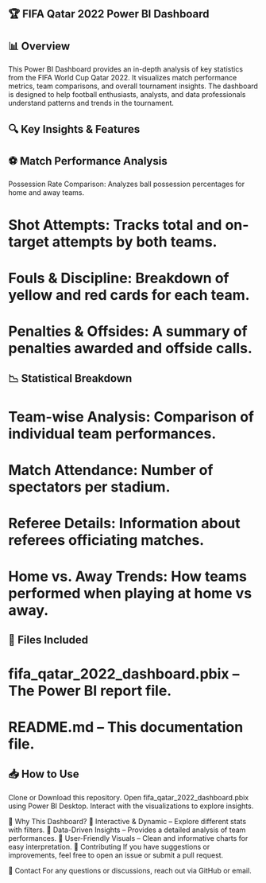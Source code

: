## 🏆 FIFA Qatar 2022 Power BI Dashboard

## 📊 Overview
This Power BI Dashboard provides an in-depth analysis of key statistics from the FIFA World Cup Qatar 2022. It visualizes match performance metrics, team comparisons, and overall tournament insights. The dashboard is designed to help football enthusiasts, analysts, and data professionals understand patterns and trends in the tournament.

## 🔍 Key Insights & Features

## ⚽ Match Performance Analysis
Possession Rate Comparison: Analyzes ball possession percentages for home and away teams.
# Shot Attempts: Tracks total and on-target attempts by both teams.
# Fouls & Discipline: Breakdown of yellow and red cards for each team.
# Penalties & Offsides: A summary of penalties awarded and offside calls.

##  📉 Statistical Breakdown
# Team-wise Analysis: Comparison of individual team performances.
# Match Attendance: Number of spectators per stadium.
# Referee Details: Information about referees officiating matches.
# Home vs. Away Trends: How teams performed when playing at home vs away.

## 📂 Files Included
# fifa_qatar_2022_dashboard.pbix – The Power BI report file.
# README.md – This documentation file.

 ## 📥 How to Use
Clone or Download this repository.
Open fifa_qatar_2022_dashboard.pbix using Power BI Desktop.
Interact with the visualizations to explore insights.


🚀 Why This Dashboard?
📌 Interactive & Dynamic – Explore different stats with filters.
📌 Data-Driven Insights – Provides a detailed analysis of team performances.
📌 User-Friendly Visuals – Clean and informative charts for easy interpretation.
🤝 Contributing
If you have suggestions or improvements, feel free to open an issue or submit a pull request.

📢 Contact
For any questions or discussions, reach out via GitHub or email.
